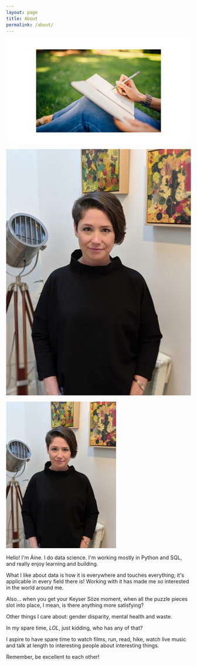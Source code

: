 ```yaml
---
layout: page
title: About
permalink: /about/
---
```


![journal](https://raw.githubusercontent.com/ainephelan/ainephelan.github.io/master/images/journal.png)

![herro](https://raw.githubusercontent.com/ainephelan/ainephelan.github.io/master/images/aine_profile_pic.jpg)

<img src="https://raw.githubusercontent.com/ainephelan/ainephelan.github.io/master/images/aine_profile_pic.jpg" alt="drawing" width="300px"/>

Hello! I'm Áine. I do data science. I'm working mostly in Python and SQL, and really enjoy learning and building.  

What I like about data is how it is everywhere and touches everything; it's applicable in every field there is! Working with it has made me *so* interested in the world around me. 

Also... when you get your Keyser Söze moment, when all the puzzle pieces slot into place, I mean, is there anything more satisfying?

Other things I care about: gender disparity, mental health and waste.  

In my spare time, *LOL*, just kidding, who has any of that?  

I aspire to have spare time to watch films, run, read, hike, watch live music and talk at length to interesting people about interesting things.  

Remember, be excellent to each other!  

